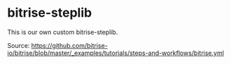 # bitrise-steplib
This is our own custom bitrise-steplib.

Source: https://github.com/bitrise-io/bitrise/blob/master/_examples/tutorials/steps-and-workflows/bitrise.yml 
